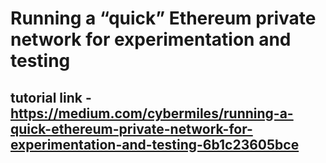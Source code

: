 # Running a “quick” Ethereum private network for experimentation and testing

## tutorial link - https://medium.com/cybermiles/running-a-quick-ethereum-private-network-for-experimentation-and-testing-6b1c23605bce 

